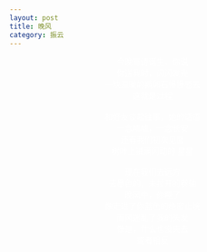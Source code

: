 ```yaml
---
layout: post
title: 晚风
category: 振云
---
```


<center><font color="#fff">
今晚有诗诞生，你说 <br>
你送我时，闪闪发光 <br>
一块温暖的鹅卵石慢慢老去 <br>
这就是过程 <br>
 <br>
和好友谈起往事，她的话语 <br>
一念唏嘘，一念长安 <br>
还有我们初次见面 <br>
树叶上铺满闪动的 星星 <br>
 <br>
现在我们去远方 <br>
去墨色的，未拉开的卷轴 <br>
晚风中，你睡了 <br>
像走进了你蓝色的绝密止境 <br>
而风迷乱了我的头发 <br>
像是，什么也没失去 <br>
或者相反 <br>
<br>
</font>
</center>
